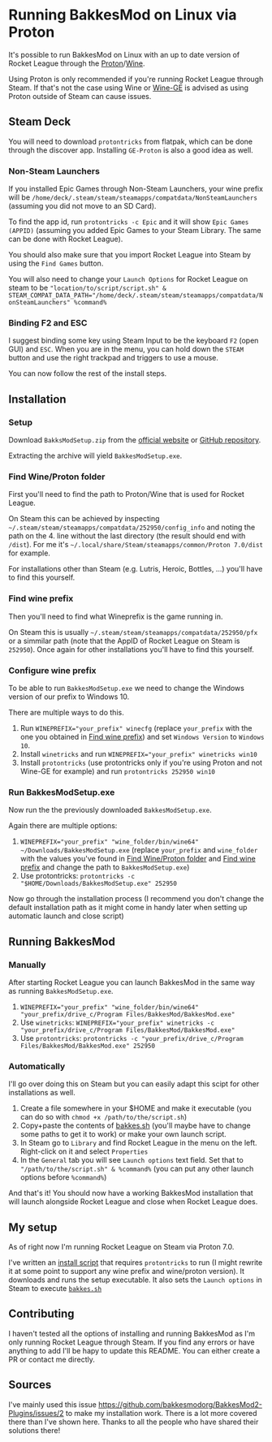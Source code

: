 # Running BakkesMod on Linux via Proton

It's possible to run BakkesMod on Linux with an up to date version of Rocket League through the [Proton](https://github.com/ValveSoftware/Proton/)/[Wine](https://www.winehq.org/).

Using Proton is only recommended if you're running Rocket League through Steam. If that's not the case using Wine or [Wine-GE](https://github.com/GloriousEggroll/wine-ge-custom) is advised as using Proton outside of Steam can cause issues.

## Steam Deck

You will need to download `protontricks` from flatpak, which can be done through the discover app. Installing `GE-Proton` is also a good idea as well. 

### Non-Steam Launchers 
If you installed Epic Games through Non-Steam Launchers, your wine prefix will be `/home/deck/.steam/steam/steamapps/compatdata/NonSteamLaunchers` (assuming you did not move to an SD Card).

To find the app id, run `protontricks -c Epic` and it will show `Epic Games (APPID)` (assuming you added Epic Games to your Steam Library. The same can be done with Rocket League). 

You should also make sure that you import Rocket League into Steam by using the `Find Games` button. 

You will also need to change your `Launch Options` for Rocket League on steam to be `"location/to/script/script.sh" & STEAM_COMPAT_DATA_PATH="/home/deck/.steam/steam/steamapps/compatdata/NonSteamLaunchers" %command%`

### Binding F2 and ESC

I suggest binding some key using Steam Input to be the keyboard `F2` (open GUI) and `ESC`. When you are in the menu, you can hold down the `STEAM` button and use the right trackpad and triggers to use a mouse. 

You can now follow the rest of the install steps. 
## Installation

### Setup
Download `BakksModSetup.zip` from the [official website](https://bakkesmod.com/) or [GitHub repository](https://github.com/bakkesmodorg/BakkesModInjectorCpp/releases).

Extracting the archive will yield `BakkesModSetup.exe`.

### Find Wine/Proton folder

First you'll need to find the path to Proton/Wine that is used for Rocket League. 

On Steam this can be achieved by inspecting `~/.steam/steam/steamapps/compatdata/252950/config_info` and noting the path on the 4. line without the last directory (the result should end with `/dist`). For me it's `~/.local/share/Steam/steamapps/common/Proton 7.0/dist` for example.

For installations other than Steam (e.g. Lutris, Heroic, Bottles, ...) you'll have to find this yourself.

### Find wine prefix

Then you'll need to find what Wineprefix is the game running in.

On Steam this is usually `~/.steam/steam/steamapps/compatdata/252950/pfx` or a simmilar path (note that the AppID of Rocket League on Steam is `252950`). Once again for other installations you'll have to find this yourself.

### Configure wine prefix

To be able to run `BakkesModSetup.exe` we need to change the Windows version of our prefix to Windows 10.

There are multiple ways to do this.
1. Run `WINEPREFIX="your_prefix" winecfg` (replace `your_prefix` with the one you obtained in [Find wine prefix](#find-wine-prefix)) and set `Windows Version` to `Windows 10`. 
2. Install `winetricks` and run `WINEPREFIX="your_prefix" winetricks win10`
3. Install `protontricks` (use protontricks only if you're using Proton and not Wine-GE for example) and run `protontricks 252950 win10`

### Run BakkesModSetup.exe

Now run the the previously downloaded `BakkesModSetup.exe`.

Again there are multiple options:
1. `WINEPREFIX="your_prefix" "wine_folder/bin/wine64" ~/Downloads/BakkesModSetup.exe` (replace `your_prefix` and `wine_folder` with the values you've found in [Find Wine/Proton folder](#find-wineproton-folder) and [Find wine prefix](#find-wine-prefix) and change the path to `BakkesModSetup.exe`)
2. Use protontricks: `protontricks -c "$HOME/Downloads/BakkesModSetup.exe" 252950`

Now go through the installation process (I recommend you don't change the default installation path as it might come in handy later when setting up automatic launch and close script)

## Running BakkesMod

### Manually

After starting Rocket League you can launch BakkesMod in the same way as running `BakkesModSetup.exe`.
1. `WINEPREFIX="your_prefix" "wine_folder/bin/wine64" "your_prefix/drive_c/Program Files/BakkesMod/BakkesMod.exe"`
2. Use `winetricks`: `WINEPREFIX="your_prefix" winetricks -c "your_prefix/drive_c/Program Files/BakkesMod/BakkesMod.exe"`
3. Use `protontricks`: `protontricks -c "your_prefix/drive_c/Program Files/BakkesMod/BakkesMod.exe" 252950`

### Automatically

I'll go over doing this on Steam but you can easily adapt this scipt for other installations as well.

1. Create a file somewhere in your $HOME and make it executable (you can do so with `chmod +x /path/to/the/script.sh`)
2. Copy+paste the contents of [bakkes.sh](./bakkes.sh) (you'll maybe have to change some paths to get it to work) or make your own launch script.
3. In Steam go to `Library` and find Rocket League in the menu on the left. Right-click on it and select `Properties`
4. In the `General` tab you will see `Launch options` text field. Set that to `"/path/to/the/script.sh" & %command%` (you can put any other launch options before `%command%`)

And that's it! You should now have a working BakkesMod installation that will launch alongside Rocket League and close when Rocket League does.

## My setup

As of right now I'm running Rocket League on Steam via Proton 7.0.

I've written an [install script](./install.sh) that requires `protontricks` to run (I might rewrite it at some point to support any wine prefix and wine/proton version). It downloads and runs the setup executable. It also sets the `Launch options` in Steam to execute [`bakkes.sh`](./bakkes.sh)

## Contributing

I haven't tested all the options of installing and running BakkesMod as I'm only running Rocket League through Steam. If you find any errors or have anything to add I'll be hapy to update this README. You can either create a PR or contact me directly.

## Sources

I've mainly used this issue https://github.com/bakkesmodorg/BakkesMod2-Plugins/issues/2 to make my installation work. There is a lot more covered there than I've shown here. Thanks to all the people who have shared their solutions there!
